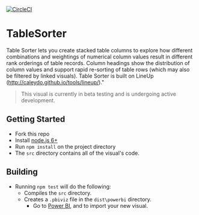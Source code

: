 [![CircleCI](https://circleci.com/gh/Microsoft/PowerBI-visuals-TableSorter.svg?style=svg)](https://circleci.com/gh/Microsoft/PowerBI-visuals-TableSorter)

# TableSorter
Table Sorter lets you create stacked table columns to explore how different combinations and weightings of numerical column values result in different rank orderings of table records. Column headings show the distribution of column values and support rapid re-sorting of table rows (which may also be filtered by linked visuals). Table Sorter is built on LineUp (http://caleydo.github.io/tools/lineup/)."

> This visual is currently in beta testing and is undergoing active development.

## Getting Started
* Fork this repo
* Install [node.js 6+](https://nodejs.org)
* Run `npm install` on the project directory
* The `src` directory contains all of the visual's code.

## Building
* Running `npm test` will do the following:
  * Compiles the `src` directory.
  * Creates a `.pbiviz` file in the `dist\powerbi` directory.
    * Go to [Power BI](https://app.powerbi.com/), and to import your new visual.
